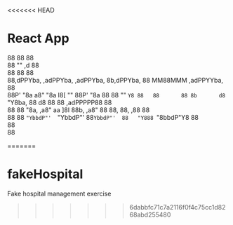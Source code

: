 <<<<<<< HEAD
# React App

                                                                        
88                                            88                    88  
88                                            ""   ,d               88  
88                                                 88               88  
88,dPPYba,   ,adPPYba,  ,adPPYba, 8b,dPPYba,  88 MM88MMM ,adPPYYba, 88  
88P'    "8a a8"     "8a I8[    "" 88P'    "8a 88   88    ""     `Y8 88  
88       88 8b       d8  `"Y8ba,  88       d8 88   88    ,adPPPPP88 88  
88       88 "8a,   ,a8" aa    ]8I 88b,   ,a8" 88   88,   88,    ,88 88  
88       88  `"YbbdP"'  `"YbbdP"' 88`YbbdP"'  88   "Y888 `"8bbdP"Y8 88  
                                  88                                    
                                  88                                    

=======
# fakeHospital
Fake hospital management exercise
>>>>>>> 6dabbfc71c7a2116f0f4c75cc1d8268abd255480
